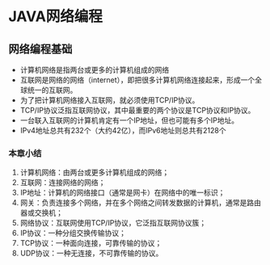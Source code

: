 # JAVA网络编程
## 网络编程基础
- 计算机网络是指两台或更多的计算机组成的网络
- 互联网是网络的网络（internet），即把很多计算机网络连接起来，形成一个全球统一的互联网。
- 为了把计算机网络接入互联网，就必须使用TCP/IP协议。
- TCP/IP协议泛指互联网协议，其中最重要的两个协议是TCP协议和IP协议。
- 一台联入互联网的计算机肯定有一个IP地址，但也可能有多个IP地址。
- IPv4地址总共有232个（大约42亿），而IPv6地址则总共有2128个
### 本章小结
1. 计算机网络：由两台或更多计算机组成的网络；
2. 互联网：连接网络的网络；
3. IP地址：计算机的网络接口（通常是网卡）在网络中的唯一标识；
4. 网关：负责连接多个网络，并在多个网络之间转发数据的计算机，通常是路由器或交换机；
5. 网络协议：互联网使用TCP/IP协议，它泛指互联网协议簇；
6. IP协议：一种分组交换传输协议；
7. TCP协议：一种面向连接，可靠传输的协议；
8. UDP协议：一种无连接，不可靠传输的协议。